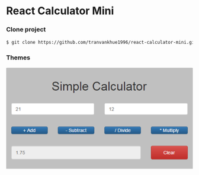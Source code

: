 # React Calculator Mini

### Clone project
```sh
$ git clone https://github.com/tranvankhue1996/react-calculator-mini.git
```

### Themes

![alt tag](https://raw.githubusercontent.com/tranvankhue1996/react-calculator-mini/master/preview/1.png)
